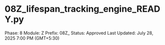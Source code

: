 # 08Z_lifespan_tracking_engine_READY.py

Phase: 8
Module: Z
Prefix: 08Z_
Status: Approved
Last Updated: July 28, 2025 7:00 PM (GMT+5:30)
